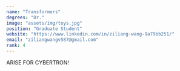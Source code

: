 ```yaml
---
name: "Transformers"
degrees: "Dr."
image: "assets/img/toys.jpg"
position: "Graduate Student"
website: "https://www.linkedin.com/in/ziliang-wang-9a79bb251/"
email: "ziliangwangv587@gmail.com"
rank: 4
---
```


ARISE FOR CYBERTRON!
